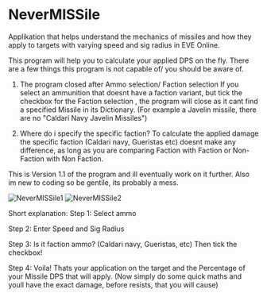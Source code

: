# NeverMISSile
Applikation that helps understand the mechanics of missiles and how they apply to targets with varying speed and sig radius in EVE Online.

This program will help you to calculate your applied DPS on the fly. There are a few things this program is not capable of/ you should be aware of.

1. The program closed after Ammo selection/ Faction selection
	If you select an ammunition that doesnt have a faction variant, but tick the checkbox for the Faction selection , the program will close as it cant find a specified Missile in its Dictionary. (For example a Javelin missile, there are no "Caldari Navy Javelin Missiles")

3. Where do i specify the specific faction?
	To calculate the applied damage the specific faction (Caldari navy, Gueristas etc) doesnt make any difference, as long as you are comparing Faction with Faction or Non-Faction with Non Faction.

This is Version 1.1 of the program and ill eventually work on it further.
Also im new to coding so be gentile, its probably a mess.


![NeverMISSile1](https://github.com/LillithUitra/NeverMISSile/assets/153958647/3a001a42-7006-4647-9057-6dda7f9f9d52)
![NeverMISSile2](https://github.com/LillithUitra/NeverMISSile/assets/153958647/141b08fe-aac0-4b0c-a994-d7f2ea7833bd)



Short explanation:
Step 1: Select ammo

Step 2: Enter Speed and Sig Radius

Step 3: Is it faction ammo? (Caldari navy, Gueristas, etc) Then tick the checkbox!

Step 4: Voila! Thats your application on the target and the Percentage of your Missile DPS that will apply. (Now simply do some quick maths and youll have the exact damage, before resists, that you will cause)
